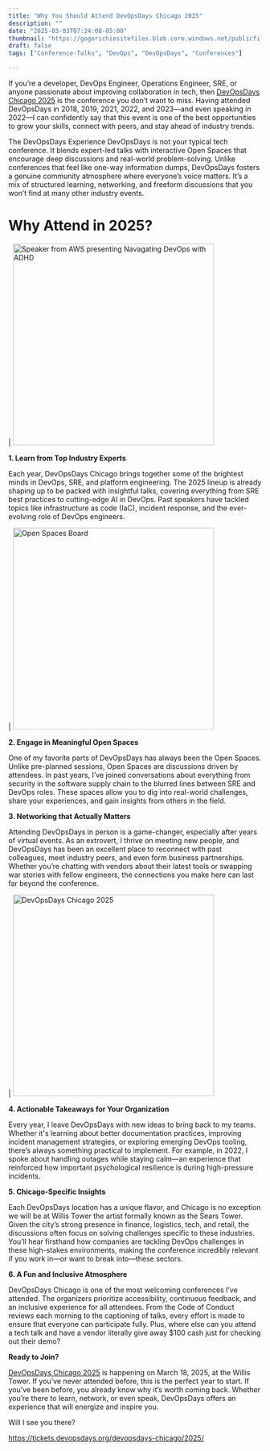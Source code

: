 ```yaml
---
title: "Why You Should Attend DevOpsDays Chicago 2025"
description: ""
date: "2025-03-03T07:24:08-05:00"
thumbnail: "https://gogorichiesitefiles.blob.core.windows.net/publicfiles/dod/mespeaking.jpg"
draft: false
tags: ["Conference-Talks", "DevOps", "DevOpsDays", "Conferences"]

---
```

If you’re a developer, DevOps Engineer, Operations Engineer, SRE, or anyone passionate about improving collaboration in tech, then [DevOpsDays Chicago 2025](https://devopsdays.org/events/2025-chicago/welcome/) is the conference you don’t want to miss. Having attended DevOpsDays in 2018, 2019, 2021, 2022, and 2023—and even speaking in 2022—I can confidently say that this event is one of the best opportunities to grow your skills, connect with peers, and stay ahead of industry trends.



The DevOpsDays Experience
DevOpsDays is not your typical tech conference. It blends expert-led talks with interactive Open Spaces that encourage deep discussions and real-world problem-solving. Unlike conferences that feel like one-way information dumps, DevOpsDays fosters a genuine community atmosphere where everyone’s voice matters. It’s a mix of structured learning, networking, and freeform discussions that you won’t find at many other industry events.



# Why Attend in 2025?


| <img src="https://gogorichiesitefiles.blob.core.windows.net/publicfiles/dod/2025(1).png" alt="Speaker from AWS presenting Navagating DevOps with ADHD" width="400">


**1. Learn from Top Industry Experts**

Each year, DevOpsDays Chicago brings together some of the brightest minds in DevOps, SRE, and platform engineering. The 2025 lineup is already shaping up to be packed with insightful talks, covering everything from SRE best practices to cutting-edge AI in DevOps. Past speakers have tackled topics like infrastructure as code (IaC), incident response, and the ever-evolving role of DevOps engineers.



| <img src="https://gogorichiesitefiles.blob.core.windows.net/publicfiles/dod/2025(2).png" alt="Open Spaces Board" width="400">


**2. Engage in Meaningful Open Spaces**

One of my favorite parts of DevOpsDays has always been the Open Spaces. Unlike pre-planned sessions, Open Spaces are discussions driven by attendees. In past years, I’ve joined conversations about everything from security in the software supply chain to the blurred lines between SRE and DevOps roles. These spaces allow you to dig into real-world challenges, share your experiences, and gain insights from others in the field.

**3. Networking that Actually Matters**

Attending DevOpsDays in person is a game-changer, especially after years of virtual events. As an extrovert, I thrive on meeting new people, and DevOpsDays has been an excellent place to reconnect with past colleagues, meet industry peers, and even form business partnerships. Whether you’re chatting with vendors about their latest tools or swapping war stories with fellow engineers, the connections you make here can last far beyond the conference.



| <img src="https://gogorichiesitefiles.blob.core.windows.net/publicfiles/dod/2025(3).png" alt="DevOpsDays Chicago 2025" width="400">


**4. Actionable Takeaways for Your Organization**

Every year, I leave DevOpsDays with new ideas to bring back to my teams. Whether it's learning about better documentation practices, improving incident management strategies, or exploring emerging DevOps tooling, there’s always something practical to implement. For example, in 2022, I spoke about handling outages while staying calm—an experience that reinforced how important psychological resilience is during high-pressure incidents.

**5. Chicago-Specific Insights**

Each DevOpsDays location has a unique flavor, and Chicago is no exception we will be at Willis Tower the artist formally known as the Sears Tower. Given the city’s strong presence in finance, logistics, tech, and retail, the discussions often focus on solving challenges specific to these industries. You’ll hear firsthand how companies are tackling DevOps challenges in these high-stakes environments, making the conference incredibly relevant if you work in—or want to break into—these sectors.

**6. A Fun and Inclusive Atmosphere**

DevOpsDays Chicago is one of the most welcoming conferences I’ve attended. The organizers prioritize accessibility, continuous feedback, and an inclusive experience for all attendees. From the Code of Conduct reviews each morning to the captioning of talks, every effort is made to ensure that everyone can participate fully. Plus, where else can you attend a tech talk and have a vendor literally give away $100 cash just for checking out their demo?

**Ready to Join?**

[DevOpsDays Chicago 2025](https://devopsdays.org/events/2025-chicago/welcome/) is happening on March 18, 2025, at the Willis Tower. If you’ve never attended before, this is the perfect year to start. If you’ve been before, you already know why it’s worth coming back. Whether you’re there to learn, network, or even speak, DevOpsDays offers an experience that will energize and inspire you.

Will I see you there? 

https://tickets.devopsdays.org/devopsdays-chicago/2025/